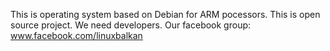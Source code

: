 This  is operating system based on Debian for ARM pocessors. This is open source project. We need developers. Our facebook group:
www.facebook.com/linuxbalkan

